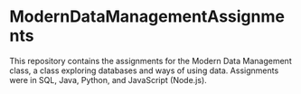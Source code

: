 # ModernDataManagementAssignments
This repository contains the assignments for the Modern Data Management class, a class exploring databases and ways of using data. Assignments were in SQL, Java, Python, and JavaScript (Node.js).
